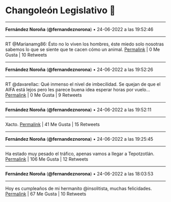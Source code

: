 # Changoleón Legislativo 🙈
*****
**Fernández Noroña** (**@fernandeznorona**) • 24-06-2022 a las 19:52:46
*****
RT @Marianamg86: Ésto no lo viven los hombres, éste miedo solo nosotras sabemos lo que se siente que te cacen cómo un animal.
[Permalink](https://twitter.com/fernandeznorona/status/1540543496062386189) | 0 Me Gusta | 10 Retweets
*****
**Fernández Noroña** (**@fernandeznorona**) • 24-06-2022 a las 19:52:26
*****
RT @davarellac: Qué inmenso el nivel de imbecilidad.
Se quejan de que el AIFA está lejos pero les parece buena idea esperar horas por vuelo…
[Permalink](https://twitter.com/fernandeznorona/status/1540543412419567616) | 0 Me Gusta | 9 Retweets
*****
**Fernández Noroña** (**@fernandeznorona**) • 24-06-2022 a las 19:52:11
*****
Xacto.
[Permalink](https://twitter.com/fernandeznorona/status/1540543350889189377) | 41 Me Gusta | 15 Retweets
*****
**Fernández Noroña** (**@fernandeznorona**) • 24-06-2022 a las 19:25:45
*****
Ha estado muy pesado el tráfico, apenas vamos a llegar a Tepotzotlán.
[Permalink](https://twitter.com/fernandeznorona/status/1540536699897487361) | 106 Me Gusta | 12 Retweets
*****
**Fernández Noroña** (**@fernandeznorona**) • 24-06-2022 a las 18:03:53
*****
Hoy es cumpleaños de mi hermanito @insolitista, muchas felicidades.
[Permalink](https://twitter.com/fernandeznorona/status/1540516098336067586) | 67 Me Gusta | 10 Retweets